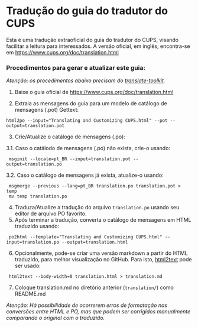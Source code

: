 # Tradução do guia do tradutor do CUPS

Esta é uma tradução extraoficial do guia do tradutor do CUPS, visando facilitar a leitura para interessados. A versão oficial, em inglês, encontra-se em https://www.cups.org/doc/translation.html

### Procedimentos para gerar e atualizar este guia:

*Atenção: os procedimentos abaixo precisam do [translate-toolkit](http://toolkit.translatehouse.org/).*

1. Baixe o guia oficial de https://www.cups.org/doc/translation.html

2. Extraia as mensagens do guia para um modelo de catálogo de mensagens (.pot) Gettext:
```
html2po --input="Translating and Customizing CUPS.html" --pot --output=translation.pot
```
3. Crie/Atualize o catálogo de mensagens (.po):

 3.1. Caso o catálodo de mensagens (.po) não exista, crie-o usando:
```
 msginit --locale=pt_BR --input=translation.pot --output=translation.po
```
 3.2. Caso o catálogo de mensagens já exista, atualize-o usando:
```
 msgmerge --previous --lang=pt_BR translation.po translation.pot > temp
 mv temp translation.po
```
4. Traduza/Atualize a tradução do arquivo `translation.po` usando seu editor de arquivo PO favorito.
5. Após terminar a tradução, converta o catálogo de mensagens em HTML traduzido usando:
```
 po2html --template="Translating and Customizing CUPS.html" --input=translation.po --output=translation.html
```
6. Opcionalmente, pode-se criar uma versão markdown a partir do HTML traduzido, para melhor visualização no GitHub. Para isto, [html2text](http://alir3z4.github.io/html2text/) pode ser usado:
```
 html2text --body-width=0 translation.html > translation.md
```
7. Coloque translation.md no diretório anterior (`translation/`) como README.md

*Atenção: Há possibilidade de ocorrerem erros de formatação nas conversões entre HTML e PO, mas que podem ser corrigidos manualmente comparando o original com o traduzido.*
